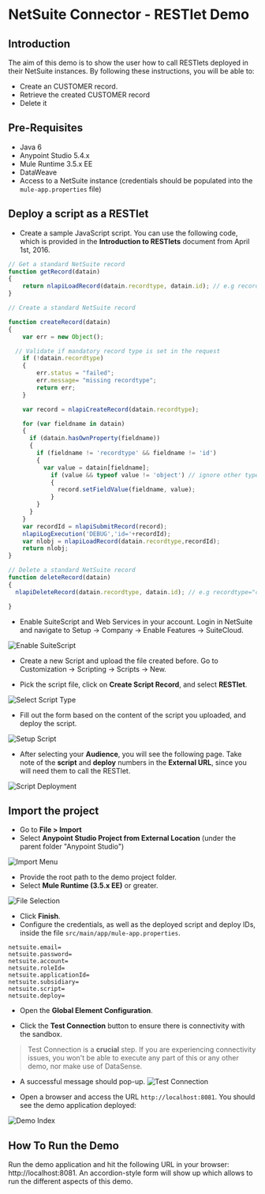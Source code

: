 # NetSuite Connector - RESTlet Demo

## Introduction

The aim of this demo is to show the user how to call RESTlets deployed in their NetSuite instances. By following these instructions, you will be able to:
* Create an CUSTOMER record.
* Retrieve the created CUSTOMER record
* Delete it

## Pre-Requisites

* Java 6
* Anypoint Studio 5.4.x
* Mule Runtime 3.5.x EE
* DataWeave
* Access to a NetSuite instance (credentials should be populated into the `mule-app.properties` file)

## Deploy a script as a RESTlet

* Create a sample JavaScript script. You can use the following code, which is provided in the **Introduction to RESTlets** document from April 1st, 2016.

```javascript
// Get a standard NetSuite record
function getRecord(datain)
{
    return nlapiLoadRecord(datain.recordtype, datain.id); // e.g recordtype="customer", id="769"
}

// Create a standard NetSuite record

function createRecord(datain)
{
    var err = new Object();

  // Validate if mandatory record type is set in the request
    if (!datain.recordtype)
    {
        err.status = "failed";
        err.message= "missing recordtype";
        return err;
    }

    var record = nlapiCreateRecord(datain.recordtype);

    for (var fieldname in datain)
    {
      if (datain.hasOwnProperty(fieldname))
      {
        if (fieldname != 'recordtype' && fieldname != 'id')
        {
          var value = datain[fieldname];
            if (value && typeof value != 'object') // ignore other type of parameters
            {
              record.setFieldValue(fieldname, value);
            }
        }
      }
    }
    var recordId = nlapiSubmitRecord(record);
    nlapiLogExecution('DEBUG','id='+recordId);
    var nlobj = nlapiLoadRecord(datain.recordtype,recordId);
    return nlobj;
}

// Delete a standard NetSuite record
function deleteRecord(datain)
{
  nlapiDeleteRecord(datain.recordtype, datain.id); // e.g recordtype="customer", id="769"

}
```

* Enable SuiteScript and Web Services in your account. Login in NetSuite and navigate to Setup -> Company -> Enable Features -> SuiteCloud.

![Enable SuiteScript](images/enable-suitescript.png)

* Create a new Script and upload the file created before. Go to Customization -> Scripting -> Scripts -> New.

* Pick the script file, click on **Create Script Record**, and select **RESTlet**.

![Select Script Type](images/script-type.png)

* Fill out the form based on the content of the script you uploaded, and deploy the script.

![Setup Script](images/setup-script.png)

* After selecting your **Audience**, you will see the following page. Take note of the **script** and **deploy** numbers in the **External URL**, since you will need them to call the RESTlet.

![Script Deployment](images/script-deployment.png)

## Import the project

* Go to **File > Import**
* Select **Anypoint Studio Project from External Location** (under the parent folder "Anypoint Studio")

![Import Menu](images/demo-import-menu.png)

* Provide the root path to the demo project folder.
* Select **Mule Runtime (3.5.x EE)** or greater.

![File Selection](images/demo-import-file.png)

* Click **Finish**.  
* Configure the credentials, as well as the deployed script and deploy IDs, inside the file `src/main/app/mule-app.properties`.

```
netsuite.email=
netsuite.password=
netsuite.account=
netsuite.roleId=
netsuite.applicationId=
netsuite.subsidiary=
netsuite.script=
netsuite.deploy=
```

* Open the **Global Element Configuration**.

* Click the **Test Connection** button to ensure there is connectivity with the sandbox.

> Test Connection is a **crucial** step. If you are experiencing connectivity issues, you won't be able to execute any part of this or any other demo, nor make use of DataSense.

* A successful message should pop-up.
![Test Connection](images/demo-connection-test.png)

* Open a browser and access the URL `http://localhost:8081`. You should see the demo application deployed:

![Demo Index](images/demo-main-page.png)


## How To Run the Demo

Run the demo application and hit the following URL in your browser: http://localhost:8081. An accordion-style form will show up which allows to run the different aspects of this demo.
